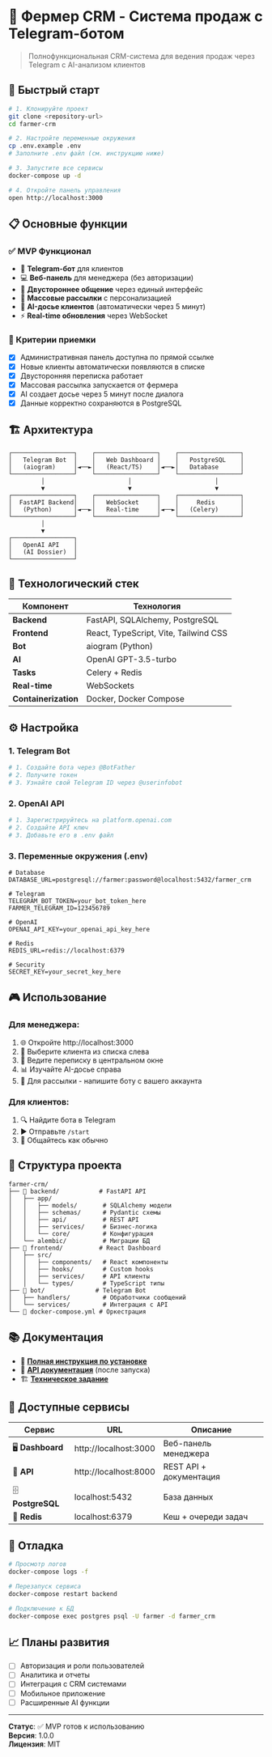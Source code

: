 # 🌾 Фермер CRM - Система продаж с Telegram-ботом

> Полнофункциональная CRM-система для ведения продаж через Telegram с AI-анализом клиентов

## 🚀 Быстрый старт

```bash
# 1. Клонируйте проект
git clone <repository-url>
cd farmer-crm

# 2. Настройте переменные окружения
cp .env.example .env
# Заполните .env файл (см. инструкцию ниже)

# 3. Запустите все сервисы
docker-compose up -d

# 4. Откройте панель управления
open http://localhost:3000
```

## 📋 Основные функции

### ✅ MVP Функционал
- 🤖 **Telegram-бот** для клиентов
- 💻 **Веб-панель** для менеджера (без авторизации)
- 💬 **Двустороннее общение** через единый интерфейс
- 📢 **Массовые рассылки** с персонализацией
- 🤖 **AI-досье клиентов** (автоматически через 5 минут)
- ⚡ **Real-time обновления** через WebSocket

### 🎯 Критерии приемки
- [x] Административная панель доступна по прямой ссылке
- [x] Новые клиенты автоматически появляются в списке
- [x] Двусторонняя переписка работает
- [x] Массовая рассылка запускается от фермера
- [x] AI создает досье через 5 минут после диалога
- [x] Данные корректно сохраняются в PostgreSQL

## 🏗️ Архитектура

```
┌─────────────────┐    ┌─────────────────┐    ┌─────────────────┐
│   Telegram Bot  │    │   Web Dashboard │    │   PostgreSQL    │
│   (aiogram)     │◄──►│   (React/TS)    │◄──►│   Database      │
└─────────────────┘    └─────────────────┘    └─────────────────┘
         │                       │                       │
         ▼                       ▼                       ▼
┌─────────────────┐    ┌─────────────────┐    ┌─────────────────┐
│  FastAPI Backend│    │   WebSocket     │    │     Redis       │
│   (Python)      │◄──►│   Real-time     │◄──►│   (Celery)      │
└─────────────────┘    └─────────────────┘    └─────────────────┘
         │
         ▼
┌─────────────────┐
│   OpenAI API    │
│   (AI Dossier)  │
└─────────────────┘
```

## 🔧 Технологический стек

| Компонент | Технология |
|-----------|------------|
| **Backend** | FastAPI, SQLAlchemy, PostgreSQL |
| **Frontend** | React, TypeScript, Vite, Tailwind CSS |
| **Bot** | aiogram (Python) |
| **AI** | OpenAI GPT-3.5-turbo |
| **Tasks** | Celery + Redis |
| **Real-time** | WebSockets |
| **Containerization** | Docker, Docker Compose |

## ⚙️ Настройка

### 1. Telegram Bot
```bash
# 1. Создайте бота через @BotFather
# 2. Получите токен
# 3. Узнайте свой Telegram ID через @userinfobot
```

### 2. OpenAI API
```bash
# 1. Зарегистрируйтесь на platform.openai.com
# 2. Создайте API ключ
# 3. Добавьте его в .env файл
```

### 3. Переменные окружения (.env)
```env
# Database
DATABASE_URL=postgresql://farmer:password@localhost:5432/farmer_crm

# Telegram
TELEGRAM_BOT_TOKEN=your_bot_token_here
FARMER_TELEGRAM_ID=123456789

# OpenAI
OPENAI_API_KEY=your_openai_api_key_here

# Redis  
REDIS_URL=redis://localhost:6379

# Security
SECRET_KEY=your_secret_key_here
```

## 🎮 Использование

### Для менеджера:
1. 🌐 Откройте http://localhost:3000
2. 👥 Выберите клиента из списка слева
3. 💬 Ведите переписку в центральном окне
4. 📊 Изучайте AI-досье справа
5. 📢 Для рассылки - напишите боту с вашего аккаунта

### Для клиентов:
1. 🔍 Найдите бота в Telegram
2. ▶️ Отправьте `/start`
3. 💭 Общайтесь как обычно

## 📁 Структура проекта

```
farmer-crm/
├── 🔧 backend/           # FastAPI API
│   ├── app/
│   │   ├── models/       # SQLAlchemy модели
│   │   ├── schemas/      # Pydantic схемы  
│   │   ├── api/          # REST API
│   │   ├── services/     # Бизнес-логика
│   │   └── core/         # Конфигурация
│   └── alembic/          # Миграции БД
├── 🎨 frontend/          # React Dashboard
│   ├── src/
│   │   ├── components/   # React компоненты
│   │   ├── hooks/        # Custom hooks
│   │   ├── services/     # API клиенты
│   │   └── types/        # TypeScript типы
├── 🤖 bot/              # Telegram Bot
│   ├── handlers/         # Обработчики сообщений
│   └── services/         # Интеграция с API
└── 🐳 docker-compose.yml # Оркестрация
```

## 📚 Документация

- 📖 **[Полная инструкция по установке](./SETUP.md)**
- 🔗 **[API документация](http://localhost:8000/docs)** (после запуска)
- 🏗️ **[Техническое задание](./docs/requirements.md)**

## 🚀 Доступные сервисы

| Сервис | URL | Описание |
|--------|-----|----------|
| 🖥️ **Dashboard** | http://localhost:3000 | Веб-панель менеджера |
| 🔗 **API** | http://localhost:8000 | REST API + документация |
| 🗄️ **PostgreSQL** | localhost:5432 | База данных |
| 🔴 **Redis** | localhost:6379 | Кеш + очереди задач |

## 🐛 Отладка

```bash
# Просмотр логов
docker-compose logs -f

# Перезапуск сервиса  
docker-compose restart backend

# Подключение к БД
docker-compose exec postgres psql -U farmer -d farmer_crm
```

## 📈 Планы развития

- [ ] Авторизация и роли пользователей
- [ ] Аналитика и отчеты
- [ ] Интеграция с CRM системами
- [ ] Мобильное приложение
- [ ] Расширенные AI функции

---

**Статус**: ✅ MVP готов к использованию  
**Версия**: 1.0.0  
**Лицензия**: MIT